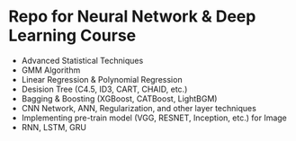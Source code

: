 # Repo for Neural Network & Deep Learning Course

- Advanced Statistical Techniques
- GMM Algorithm
- Linear Regression & Polynomial Regression
- Desision Tree (C4.5, ID3, CART, CHAID, etc.)
- Bagging & Boosting (XGBoost, CATBoost, LightBGM)
- CNN Network, ANN, Regularization, and other layer techniques
- Implementing pre-train model (VGG, RESNET, Inception, etc.) for Image 
- RNN, LSTM, GRU
